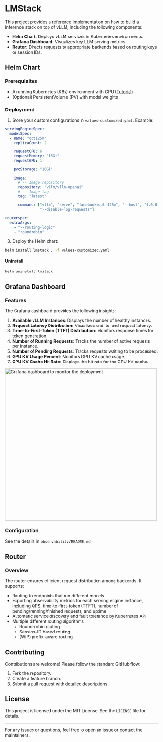 # LMStack

This project provides a reference implementation on how to build a inference stack on top of vLLM, including the following components:

- **Helm Chart**: Deploys vLLM services in Kubernetes environments.
- **Grafana Dashboard**: Visualizes key LLM serving metrics.
- **Router**: Directs requests to appropriate backends based on routing keys or session IDs.

## Helm Chart

### Prerequisites

- A running Kubernetes (K8s) environment with GPU ([Tutorial](https://minikube.sigs.k8s.io/docs/tutorials/nvidia/))
- (Optional) PersistentVolume (PV) with model weights


### Deployment

1. Store your custom configurations in `values-customized.yaml`. Example:
```yaml
servingEngineSpec:
  modelSpec:
  - name: "opt125m"
    replicaCount: 2

    requestCPU: 6
    requestMemory: "16Gi"
    requestGPU: 1

    pvcStorage: "10Gi"

    image:
      # -- Image repository
      repository: "vllm/vllm-openai"
      # -- Image tag
      tag: "latest"

      command: ["vllm", "serve", "facebook/opt-125m", "--host", "0.0.0.0", "--port", "8000",
                "--disable-log-requests"]

routerSpec:
  extraArgs:
    - "--routing-logic"
    - "roundrobin"
```

3. Deploy the Helm chart:

```bash
helm install lmstack . -f values-customized.yaml
```

#### Uninstall

```bash
helm uninstall lmstack
```


## Grafana Dashboard

### Features

The Grafana dashboard provides the following insights:


1. **Available vLLM Instances**: Displays the number of healthy instances.
2. **Request Latency Distribution**: Visualizes end-to-end request latency.
3. **Time-to-First-Token (TTFT) Distribution**: Monitors response times for token generation.
4. **Number of Running Requests**: Tracks the number of active requests per instance.
5. **Number of Pending Requests**: Tracks requests waiting to be processed.
6. **GPU KV Usage Percent**: Monitors GPU KV cache usage.
7. **GPU KV Cache Hit Rate**: Displays the hit rate for the GPU KV cache.

 <img src="https://github.com/user-attachments/assets/225feb01-ac0f-4bf9-9da3-7bf955b2aa56" alt="Grafana dashboard to monitor the deployment" width="500"/>

### Configuration

See the details in `observability/README.md`

## Router

### Overview

The router ensures efficient request distribution among backends. It supports:

- Routing to endpoints that run different models
- Exporting observability metrics for each serving engine instance, including QPS, time-to-first-token (TTFT), number of pending/running/finished requests, and uptime
- Automatic service discovery and fault tolerance by Kubernetes API
- Multiple different routing algorithms
  - Round-robin routing
  - Session-ID based routing
  - (WIP) prefix-aware routing


## Contributing

Contributions are welcome! Please follow the standard GitHub flow:

1. Fork the repository.
2. Create a feature branch.
3. Submit a pull request with detailed descriptions.

## License

This project is licensed under the MIT License. See the `LICENSE` file for details.

---

For any issues or questions, feel free to open an issue or contact the maintainers.

